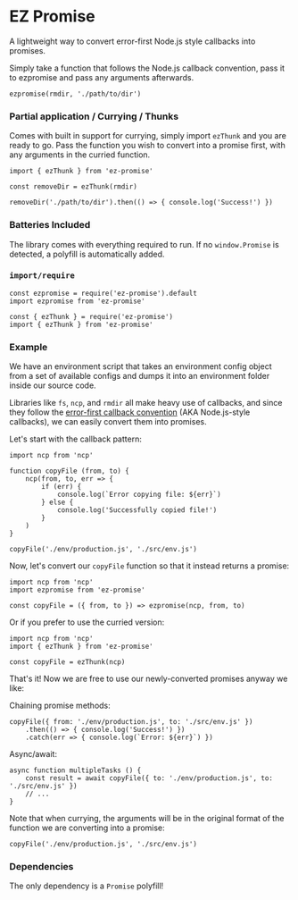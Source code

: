 # EZ Promise
A lightweight way to convert error-first Node.js style callbacks into promises.

Simply take a function that follows the Node.js callback convention, pass it to ezpromise and pass any arguments afterwards.

```
ezpromise(rmdir, './path/to/dir')
```

### Partial application / Currying / Thunks
Comes with built in support for currying, simply import `ezThunk` and you are ready to go. Pass the function you wish to convert into a promise first, with any arguments in the curried function.

```
import { ezThunk } from 'ez-promise'

const removeDir = ezThunk(rmdir)

removeDir('./path/to/dir').then(() => { console.log('Success!') })
```

### Batteries Included

The library comes with everything required to run. If no `window.Promise` is detected, a polyfill is automatically added.

### `import/require`

```
const ezpromise = require('ez-promise').default
import ezpromise from 'ez-promise'

const { ezThunk } = require('ez-promise')
import { ezThunk } from 'ez-promise'
```

### Example
We have an environment script that takes an environment config object from a set of available configs and dumps it into an environment folder inside our source code.

Libraries like `fs`, `ncp`, and `rmdir` all make heavy use of callbacks, and since they follow the [error-first callback convention](https://nodejs.org/api/errors.html#errors_node_js_style_callbacks) (AKA Node.js-style callbacks), we can easily convert them into promises.

Let's start with the callback pattern:

```
import ncp from 'ncp'

function copyFile (from, to) {
    ncp(from, to, err => {
        if (err) {
            console.log(`Error copying file: ${err}`)
        } else {
            console.log('Successfully copied file!')
        }
    )
}

copyFile('./env/production.js', './src/env.js')
```

Now, let's convert our `copyFile` function so that it instead returns a promise:

```
import ncp from 'ncp'
import ezpromise from 'ez-promise'

const copyFile = ({ from, to }) => ezpromise(ncp, from, to)
```

Or if you prefer to use the curried version:

```
import ncp from 'ncp'
import { ezThunk } from 'ez-promise'

const copyFile = ezThunk(ncp)
```

That's it! Now we are free to use our newly-converted promises anyway we like:

Chaining promise methods:
```
copyFile({ from: './env/production.js', to: './src/env.js' })
    .then(() => { console.log('Success!') })
    .catch(err => { console.log(`Error: ${err}`) })
```

Async/await:
```
async function multipleTasks () {
    const result = await copyFile({ to: './env/production.js', to: './src/env.js' })
    // ...
}
```

Note that when currying, the arguments will be in the original format of the function we are converting into a promise:

```
copyFile('./env/production.js', './src/env.js')
```

### Dependencies

The only dependency is a `Promise` polyfill!
